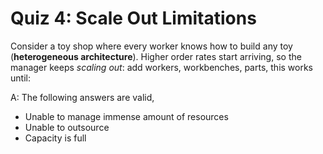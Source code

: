 # Quiz 4: Scale Out Limitations

Consider a toy shop where every worker knows how to build any toy (**heterogeneous architecture**). Higher order rates start arriving, so the manager keeps _scaling out_: add workers, workbenches, parts, this works until:

A: The following answers are valid,

- Unable to manage immense amount of resources
- Unable to outsource
- Capacity is full
